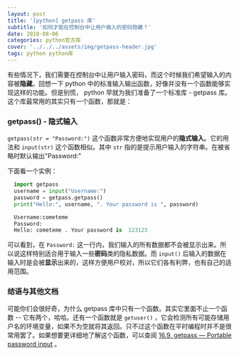 ```yaml
---
layout: post
title: '[python] getpass 库'
subtitle: '如何才能在控制台中让用户输入的密码隐藏？'
date: 2018-08-06
categories: python官方库
cover: '../../../assets/img/getpass-header.jpg'
tags: python python库
---
```


有些情况下，我们需要在控制台中让用户输入密码，而这个时候我们希望输入的内容被**隐藏**。回想一下 python 中的标准输入输出函数，好像并没有一个函数能够实现这样的功能。但是别慌， python 早就为我们准备了一个标准库 - getpass 库。这个库最常用的其实只有一个函数，那就是：

### getpass() - 隐式输入

`getpass(str = "Password:")` 这个函数非常方便地实现用户的**隐式输入**。它的用法和 `input(str)` 这个函数相似。其中 `str` 指的是提示用户输入的字符串。在被省略时默认输出"Password:"

下面看一个实例：

```python
  import getpass
  username = input("Username:")
  password = getpass.getpass()
  print("Hello:", username, ". Your password is ", password)
```

```python
  Username:cometeme
  Password:
  Hello: cometeme . Your password is  123123
```

可以看到，在 `Password:` 这一行内，我们输入的所有数据都不会被显示出来。所以说这样特别适合用于输入一些**密码**类的隐私数据。而 `input()` 后输入的数据在输入时是会被**显示**出来的，这样方便用户校对，所以它们各有利弊，也有自己的适用范围。

### 结语与其他文档

可能你们会很好奇，为什么 getpass 库中只有一个函数。其实它里面不止一个函数 -- 它有两个，哈哈。还有一个函数就是 `getuser()` ，它会检测所有可能存储用户名的环境变量，如果不为空就将其返回。只不过这个函数在平时编程时并不是很常用罢了。如果想要更详细地了解这个函数，可以查阅 [16.9. getpass — Portable password input](https://docs.python.org/3/library/getpass.html) 。
